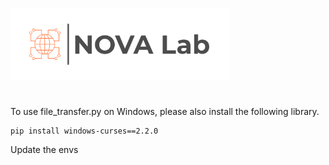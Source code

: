 ![Tux, the Linux mascot](images/nova_icon.png)
#

To use file_transfer.py on Windows, please also install the following library.
```
pip install windows-curses==2.2.0
```

Update the envs
